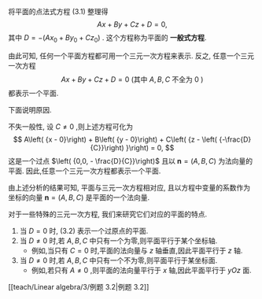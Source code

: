 将平面的点法式方程 (3.1) 整理得
$$
{Ax} + {By} + {Cz} + D = 0, \tag{3.2}
$$
其中 $D = - \left( {A{x}_{0} + B{y}_{0} + C{z}_{0}}\right)$ . 这个方程称为平面的 **一般式方程**.

由此可知, 任何一个平面方程都可用一个三元一次方程来表示. 反之, 任意一个三元一次方程
$$
{Ax} + {By} + {Cz} + D = 0\text{ (其中 }A, B, C\text{ 不全为 }0\text{ ) }
$$
都表示一个平面. 

下面说明原因.

不失一般性, 设 $C \neq 0$ ,则上述方程可化为
$$
A\left( {x - 0}\right) + B\left( {y - 0}\right) + C\left( {z - \left( {-\frac{D}{C}}\right) }\right) = 0,
$$
这是一个过点 $\left( {0,0, - \frac{D}{C}}\right)$ 且以 $\mathbf{n} = \left( {A, B, C}\right)$ 为法向量的平面. 
因此,任意一个三元一次方程都表示一个平面.

由上述分析的结果可知, 平面与三元一次方程相对应, 且以方程中变量的系数作为坐标的向量 $\mathbf{n} = \left( {A, B, C}\right)$ 是平面的一个法向量.

对于一些特殊的三元一次方程, 我们来研究它们对应的平面的特点.
1. 当 $D = 0$ 时, (3.2) 表示一个过原点的平面.
2. 当 $D \neq 0$ 时,若 $A, B, C$ 中只有一个为零,则平面平行于某个坐标轴. 
	- 例如,当只有 $C = 0$ 时,平面的法向量与 $z$ 轴垂直,因此平面平行于 $z$ 轴.
3. 当 $D \neq 0$ 时,若 $A, B, C$ 中只有一个不为零,则平面平行于某坐标面. 
	- 例如,若只有 $A \neq 0$ ,则平面的法向量平行于 $x$ 轴,因此平面平行于 ${yOz}$ 面.

[[teach/Linear algebra/3/例题 3.2|例题 3.2]]